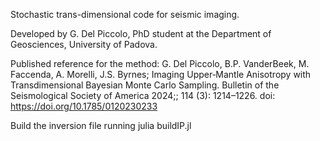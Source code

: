 Stochastic trans-dimensional code for seismic imaging.

Developed by G. Del Piccolo, PhD student at the Department of Geosciences, University of Padova.

Published reference for the method: G. Del Piccolo, B.P. VanderBeek, M. Faccenda, A. Morelli, J.S. Byrnes; Imaging Upper‐Mantle Anisotropy with Transdimensional Bayesian Monte Carlo Sampling. Bulletin of the Seismological Society of America 2024;; 114 (3): 1214–1226. doi: https://doi.org/10.1785/0120230233

Build the inversion file running
  julia buildIP.jl


